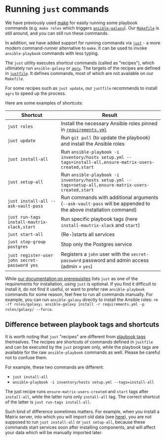 # Running `just` commands

We have previously used [make](https://www.gnu.org/software/make/) for easily running some playbook commands (e.g. `make roles` which triggers [`ansible-galaxy`](https://docs.ansible.com/ansible/latest/cli/ansible-galaxy.html)). Our [`Makefile`](../Makefile) is still around, and you can still run these commands.

In addition, we have added support for running commands via [`just`](https://github.com/casey/just) - a more modern command-runner alternative to `make`. It can be used to invoke `ansible-playbook` commands with less typing.

The `just` utility executes shortcut commands (called as "recipes"), which ultimately run `ansible-galaxy` or [`agru`](https://github.com/etkecc/agru). The targets of the recipes are defined in [`justfile`](../justfile). It defines commands, most of which are not available on our `Makefile`.

For some recipes such as `just update`, our `justfile` recommends to install `agru` to speed up the process.

Here are some examples of shortcuts:

| Shortcut                                      | Result                                                                                                         |
|-----------------------------------------------|----------------------------------------------------------------------------------------------------------------|
| `just roles`                                  | Install the necessary Ansible roles pinned in [`requirements.yml`](../requirements.yml)                        |
| `just update`                                 | Run `git pull` (to update the playbook) and install the Ansible roles                                          |
| `just install-all`                            | Run `ansible-playbook -i inventory/hosts setup.yml --tags=install-all,ensure-matrix-users-created,start`       |
| `just setup-all`                              | Run `ansible-playbook -i inventory/hosts setup.yml --tags=setup-all,ensure-matrix-users-created,start`         |
| `just install-all --ask-vault-pass`           | Run commands with additional arguments (`--ask-vault-pass` will be appended to the above installation command) |
| `just run-tags install-mautrix-slack,start`   | Run specific playbook tags (here `install-mautrix-slack` and `start`)                                          |
| `just start-all`                              | (Re-)starts all services                                                                                       |
| `just stop-group postgres`                    | Stop only the Postgres service                                                                                 |
| `just register-user john secret-password yes` | Registers a `john` user with the `secret-password` password and admin access (admin = `yes`)                   |

While [our documentation on prerequisites](prerequisites.md) lists `just` as one of the requirements for installation, using `just` is optional. If you find it difficult to install it, do not find it useful, or want to prefer raw `ansible-playbook` commands for some reason, feel free to run all commands manually. For example, you can run `ansible-galaxy` directly to install the Ansible roles: `rm -rf roles/galaxy; ansible-galaxy install -r requirements.yml -p roles/galaxy/ --force`.

## Difference between playbook tags and shortcuts

It is worth noting that `just` "recipes" are different from [playbook tags](playbook-tags.md) themselves. The recipes are shortcuts of commands defined in `justfile` and can be executed by the `just` program only, while the playbook tags are available for the raw `ansible-playbook` commands as well. Please be careful not to confuse them.

For example, these two commands are different:
- `just install-all`
- `ansible-playbook -i inventory/hosts setup.yml --tags=install-all`

The just recipe runs `ensure-matrix-users-created` and `start` tags after `install-all`, while the latter runs only `install-all` tag. The correct shortcut of the latter is `just run-tags install-all`.

Such kind of difference sometimes matters. For example, when you install a Matrix server, into which you will import old data (see [here](installing.md#installing-a-server-into-which-youll-import-old-data)), you are not supposed to run `just install-all` or `just setup-all`, because these commands start services soon after installing components, and will affect your data which will be manually imported later.
